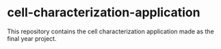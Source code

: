 # cell-characterization-application
This repository contains the cell characterization application made as the final year project.
